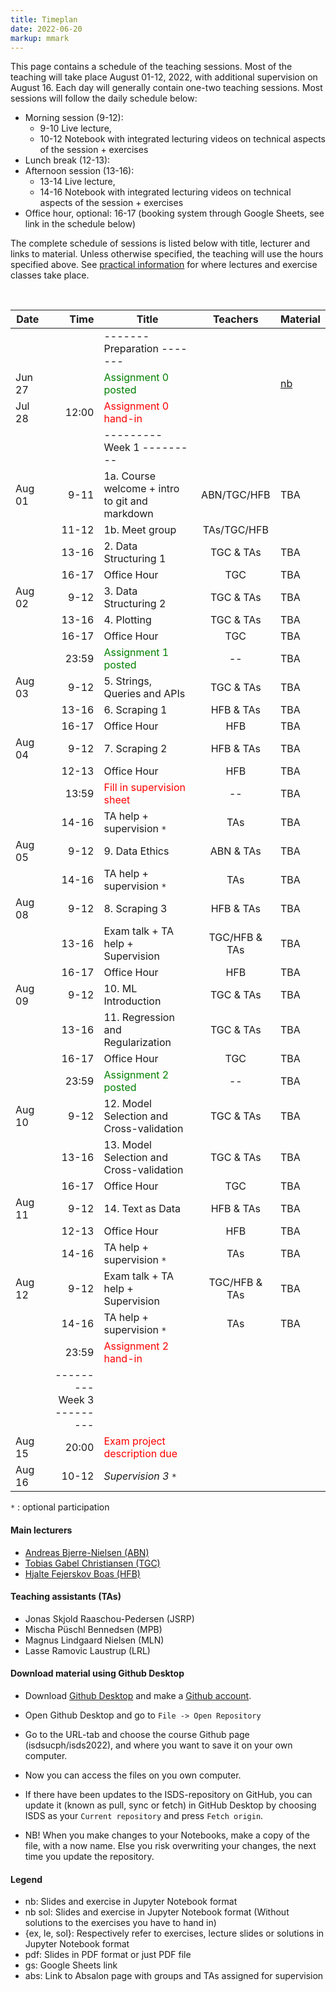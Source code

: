 ```yaml
---
title: Timeplan
date: 2022-06-20
markup: mmark
---
```


This page contains a schedule of the teaching sessions. Most of the teaching will take place August 01-12, 2022, with additional supervision on August 16. Each day will generally contain one-two teaching sessions. Most sessions will follow the daily schedule below:

- Morning session (9-12):
  - 9-10 Live lecture,
  - 10-12 Notebook with integrated lecturing videos on technical aspects of the session + exercises
- Lunch break (12-13):
- Afternoon session (13-16):
  - 13-14 Live lecture,
  - 14-16 Notebook with integrated lecturing videos on technical aspects of the session + exercises
- Office hour, optional: 16-17 (booking system through Google Sheets, see link in the schedule below)


The complete schedule of sessions is listed below with title, lecturer and links to material. Unless otherwise specified, the teaching will use the hours specified above. See [practical information](/isds2022/page/practical/) for where lectures and exercise classes take place. 

<br />

| Date   |                          Time | Title                                                 |   Teachers    | Material                                                                                        |
| ------ | ----------------------------: | ----------------------------------------------------- | :-----------: | :---------------------------------------------------------------------------------------------- |
|        |                               | -------   Preparation  -------                        |               |                                                                                                 |
| Jun 27 |                               | <font color="green">Assignment 0 posted</font>        |               | [nb](https://github.com/isdsucph/isds2022/blob/main/assignments/assignment0/assignment_0.ipynb) |
| Jul 28 |                         12:00 | <font color="red">Assignment 0 hand-in</font>         |               |                                                                                                 |
|        |                               | ---------   Week 1  ---------                         |               |                                                                                                 |
| Aug 01 |                          9-11 | 1a. Course welcome + intro to git and markdown        |  ABN/TGC/HFB  | TBA                                                                                             |
|        |                         11-12 | 1b. Meet group                                        |  TAs/TGC/HFB  |                                                                                                 |
|        |                         13-16 | 2. Data Structuring 1                                 |   TGC & TAs   | TBA                                                                                             |
|        |                         16-17 | Office Hour                                           |      TGC      | TBA                                                                                             |
| Aug 02 |                          9-12 | 3. Data Structuring 2                                 |   TGC & TAs   | TBA                                                                                             |
|        |                         13-16 | 4. Plotting                                           |   TGC & TAs   | TBA                                                                                             |
|        |                         16-17 | Office Hour                                           |      TGC      | TBA                                                                                             |
|        |                         23:59 | <font color="green">Assignment 1 posted</font>        |      --       | TBA                                                                                             |
| Aug 03 |                          9-12 | 5. Strings, Queries and APIs                          |   TGC & TAs   | TBA                                                                                             |
|        |                         13-16 | 6. Scraping 1                                         |   HFB & TAs   | TBA                                                                                             |
|        |                         16-17 | Office Hour                                           |      HFB      | TBA                                                                                             |
| Aug 04 |                          9-12 | 7. Scraping 2                                         |   HFB & TAs   | TBA                                                                                             |
|        |                         12-13 | Office Hour                                           |      HFB      | TBA                                                                                             |
|        |                         13:59 | <font color="red">Fill in supervision sheet</font>    |      --       | TBA                                                                                             |
|        |                         14-16 | TA help + supervision `*`                             |      TAs      | TBA                                                                                             |
| Aug 05 |                          9-12 | 9. Data Ethics                   | ABN & TAs  | TBA                                                                                             |
|        |                         14-16 | TA help + supervision `*`                             |      TAs      | TBA                                                                                             |
| Aug 08 |                          9-12 | 8. Scraping 3                                         |   HFB & TAs   | TBA                                                                                             |
|        |                         13-16 | Exam talk + TA help + Supervision                             |   TGC/HFB & TAs   | TBA                                                                                             |
|        |                         16-17 | Office Hour                                           |      HFB      | TBA                                                                                             |
| Aug 09 |                          9-12 | 10. ML Introduction                                   |   TGC & TAs   | TBA                                                                                             |
|        |                         13-16 | 11. Regression and Regularization                     |   TGC & TAs   | TBA                                                                                             |
|        |                         16-17 | Office Hour                                           |      TGC      | TBA                                                                                             |
|        |                         23:59 | <font color="green">Assignment 2 posted</font>        |      --       | TBA                                                                                             |
| Aug 10 |                          9-12 | 12. Model Selection and Cross-validation              |   TGC & TAs   | TBA                                                                                             |
|        |                         13-16 | 13. Model Selection and Cross-validation              |   TGC & TAs   | TBA                                                                                             |
|        |                         16-17 | Office Hour                                           |      TGC      | TBA                                                                                             |
| Aug 11 |                          9-12 | 14. Text as Data                                      |   HFB & TAs   | TBA                                                                                             |
|        |                         12-13 | Office Hour                                           |      HFB      | TBA                                                                                             |
|        |                         14-16 | TA help + supervision `*`                             |      TAs      | TBA                                                                                             |
| Aug 12 |                          9-12 | Exam talk + TA help  + Supervision                    | TGC/HFB & TAs | TBA                                                                                             |
|        |                         14-16 | TA help + supervision `*`                             |      TAs      | TBA                                                                                             |
|        |                         23:59 | <font color="red">Assignment 2 hand-in</font>         |               |                                                                                                 |
|        | ---------   Week 3  --------- |                                                       |               |                                                                                                 |
| Aug 15 |                         20:00 | <font color="red">Exam project description due</font> |               |                                                                                                 |
| Aug 16 |                         10-12 | *Supervision 3* `*`                                   |               |                                                                                                 |
`*` : optional participation

#### Main lecturers
- [Andreas Bjerre-Nielsen (ABN)](https://abjer.github.io)
- [Tobias Gabel Christiansen (TGC)](https://forskning.ku.dk/soeg/result/?pure=da/persons/535076)
- [Hjalte Fejerskov Boas (HFB)](https://www.hjalteboas.com/)

#### Teaching assistants (TAs)
- Jonas Skjold Raaschou-Pedersen (JSRP)
- Mischa Püschl Bennedsen (MPB)
- Magnus Lindgaard Nielsen (MLN)
- Lasse Ramovic Laustrup (LRL)


#### Download material using Github Desktop
- Download [Github Desktop](https://desktop.github.com/) and make a [Github account](https://github.com/).

- Open Github Desktop and go to `File -> Open Repository`

- Go to the URL-tab and choose the course Github page (isdsucph/isds2022), and where you want to save it on your own computer.

- Now you can access the files on you own computer.

- If there have been updates to the ISDS-repository on GitHub, you can update it (known as pull, sync or fetch) in GitHub Desktop by choosing ISDS as your `Current repository` and press `Fetch origin`.

- NB! When you make changes to your Notebooks, make a copy of the file, with a now name. Else you risk overwriting your changes, the next time you update the repository.

#### Legend
- nb: Slides and exercise in Jupyter Notebook format
- nb sol: Slides and exercise in Jupyter Notebook format (Without solutions to the exercises you have to hand in)
- {ex, le, sol}: Respectively refer to exercises, lecture slides or solutions in Jupyter Notebook format
- pdf: Slides in PDF format or just PDF file
- gs: Google Sheets link 
- abs: Link to Absalon page with groups and TAs assigned for supervision 